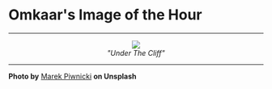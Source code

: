 # Omkaar's Image of the Hour

---

<div align="center">

<a href="https://unsplash.com/photos/mountains-meet-clouds-near-a-vast-body-of-water-Od2f0cYyXmQ">
  <img src="https://images.unsplash.com/photo-1743448748313-80eb7f9eb2b7?crop=entropy&cs=tinysrgb&fit=max&fm=jpg&ixid=M3w3NjA2Nzh8MHwxfHJhbmRvbXx8fHx8fHx8fDE3NTE4Mjg0MDB8&ixlib=rb-4.1.0&q=80&w=1080" style="max-width:100%; height:auto;">
</a>

<br>
<i>"Under The Cliff"</i>

</div>

---

**Photo by** [Marek Piwnicki](https://unsplash.com/@marekpiwnicki) **on Unsplash**
